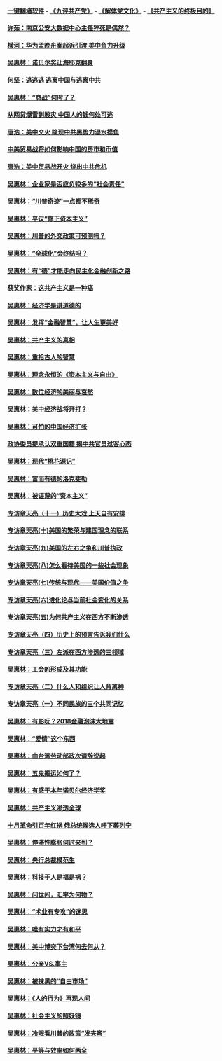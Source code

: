 #### [一键翻墙软件](https://github.com/gfw-breaker/nogfw/blob/master/README.md?t=04290937) -  [《九评共产党》](https://github.com/gfw-breaker/9ping.md?t=04290937) - [《解体党文化》](https://github.com/gfw-breaker/jtdwh.md?t=04290937) - [《共产主义的终极目的》](https://github.com/gfw-breaker/gczydzjmd.md?t=04290937)

#### [许茹：南京公安大数据中心主任猝死是偶然？](../pages/nsc423/n11064744.md?t=04290937) 

#### [横河：华为孟晚舟案起诉引渡 美中角力升级](../pages/nsc423/n11027230.md?t=04290937) 

#### [吴惠林：诺贝尔奖让海耶克翻身](../pages/nsc423/n10890049.md?t=04290937) 

#### [何坚：逃逃逃 逃离中国与逃离中共](../pages/nsc423/n10592891.md?t=04290937) 

#### [吴惠林：“商战”何时了？](../pages/nsc423/n10573558.md?t=04290937) 

#### [从网贷爆雷到股灾 中国人的钱何处可逃](../pages/nsc423/n10572800.md?t=04290937) 

#### [唐浩：美中交火 隐现中共黑势力混水摸鱼](../pages/nsc423/n10544040.md?t=04290937) 

#### [中美贸易战将如何影响中国的房市和币值](../pages/nsc423/n10543697.md?t=04290937) 

#### [唐浩：美中贸易战开火 烧出中共危机](../pages/nsc423/n10540126.md?t=04290937) 

#### [吴惠林：企业家是否应负较多的“社会责任”](../pages/nsc423/n10535022.md?t=04290937) 

#### [吴惠林：“川普奇迹”一点都不稀奇](../pages/nsc423/n10512808.md?t=04290937) 

#### [吴惠林：平议“修正资本主义”](../pages/nsc423/n10495724.md?t=04290937) 

#### [吴惠林：川普的外交政策可预测吗？](../pages/nsc423/n10462387.md?t=04290937) 

#### [吴惠林：“全球化”会终结吗？](../pages/nsc423/n10452838.md?t=04290937) 

#### [吴惠林：有“德”才能走向民主化金融创新之路](../pages/nsc423/n10432292.md?t=04290937) 

#### [获奖作家：这共产主义是一种癌](../pages/nsc423/n10431541.md?t=04290937) 

#### [吴惠林：经济学是讲道德的](../pages/nsc423/n10398014.md?t=04290937) 

#### [吴惠林：发挥“金融智慧”，让人生更美好](../pages/nsc423/n10375019.md?t=04290937) 

#### [吴惠林：共产主义的真相](../pages/nsc423/n10351394.md?t=04290937) 

#### [吴惠林：重拾古人的智慧](../pages/nsc423/n10337691.md?t=04290937) 

#### [吴惠林：理念永恒的《资本主义与自由》](../pages/nsc423/n10316274.md?t=04290937) 

#### [吴惠林：数位经济的美丽与哀愁](../pages/nsc423/n10292946.md?t=04290937) 

#### [吴惠林：美中经济战将开打？](../pages/nsc423/n10258825.md?t=04290937) 

#### [吴惠林：可怕的中国经济扩张](../pages/nsc423/n10219147.md?t=04290937) 

#### [政协委员提承认双重国籍 揭中共官员过客心态](../pages/nsc423/n10208809.md?t=04290937) 

#### [吴惠林：现代“桃花源记”](../pages/nsc423/n10185234.md?t=04290937) 

#### [吴惠林：富而有德的洛克斐勒](../pages/nsc423/n10142264.md?t=04290937) 

#### [吴惠林：被诬蔑的“资本主义”](../pages/nsc423/n10124816.md?t=04290937) 

#### [专访章天亮（十一）历史大戏 上天自有安排](../pages/nsc423/n10094905.md?t=04290937) 

#### [专访章天亮(十)美国的繁荣与建国理念的联系](../pages/nsc423/n10094899.md?t=04290937) 

#### [专访章天亮(九)美国的左右之争和川普执政](../pages/nsc423/n10094889.md?t=04290937) 

#### [专访章天亮(八)怎么看待美国的一些社会现象](../pages/nsc423/n10094857.md?t=04290937) 

#### [专访章天亮(七)传统与现代——美国价值之争](../pages/nsc423/n10093140.md?t=04290937) 

#### [专访章天亮(六)进化论与当前社会变化的关系](../pages/nsc423/n10092036.md?t=04290937) 

#### [专访章天亮(五)为何共产主义在西方不断渗透](../pages/nsc423/n10083620.md?t=04290937) 

#### [专访章天亮（四）历史上的预言告诉我们什么](../pages/nsc423/n10083606.md?t=04290937) 

#### [专访章天亮（三）左派在西方渗透的三领域](../pages/nsc423/n10081115.md?t=04290937) 

#### [吴惠林：工会的形成及其功能](../pages/nsc423/n10080633.md?t=04290937) 

#### [专访章天亮（二）什么人和组织让人背离神](../pages/nsc423/n10076637.md?t=04290937) 

#### [专访章天亮（一）不同民族的三个共同记忆](../pages/nsc423/n10074188.md?t=04290937) 

#### [吴惠林：有影呒？2018金融泡沫大地震](../pages/nsc423/n10040534.md?t=04290937) 

#### [吴惠林：“爱情”这个东西](../pages/nsc423/n10019423.md?t=04290937) 

#### [吴惠林：由台湾劳动部政次请辞说起](../pages/nsc423/n9979679.md?t=04290937) 

#### [吴惠林：五鬼搬运如何了？](../pages/nsc423/n9925338.md?t=04290937) 

#### [吴惠林：有感于本年诺贝尔经济学奖](../pages/nsc423/n9871883.md?t=04290937) 

#### [吴惠林：共产主义渗透全球](../pages/nsc423/n9812748.md?t=04290937) 

#### [十月革命引百年红祸 俄总统候选人吁下葬列宁](../pages/nsc423/n9810182.md?t=04290937) 

#### [吴惠林：停滞性膨胀何时来到？](../pages/nsc423/n9764136.md?t=04290937) 

#### [吴惠林：央行总裁模范生](../pages/nsc423/n9728134.md?t=04290937) 

#### [吴惠林：科技于人是福是祸？](../pages/nsc423/n9672982.md?t=04290937) 

#### [吴惠林：问世间，汇率为何物？](../pages/nsc423/n9621788.md?t=04290937) 

#### [吴惠林：“术业有专攻”的迷思](../pages/nsc423/n9580363.md?t=04290937) 

#### [吴惠林：唯有实力才有和平](../pages/nsc423/n9529599.md?t=04290937) 

#### [吴惠林：美中博奕下台湾何去何从？](../pages/nsc423/n9483598.md?t=04290937) 

#### [吴惠林：公亲VS.事主](../pages/nsc423/n9425637.md?t=04290937) 

#### [吴惠林：被抹黑的“自由市场”](../pages/nsc423/n9351545.md?t=04290937) 

#### [吴惠林：《人的行为》再现人间](../pages/nsc423/n9296339.md?t=04290937) 

#### [吴惠林：社会主义的照妖镜](../pages/nsc423/n9243460.md?t=04290937) 

#### [吴惠林：冷眼看川普的政策“发夹弯”](../pages/nsc423/n9120684.md?t=04290937) 

#### [吴惠林：平等与效率如何两全](../pages/nsc423/n9075430.md?t=04290937) 

